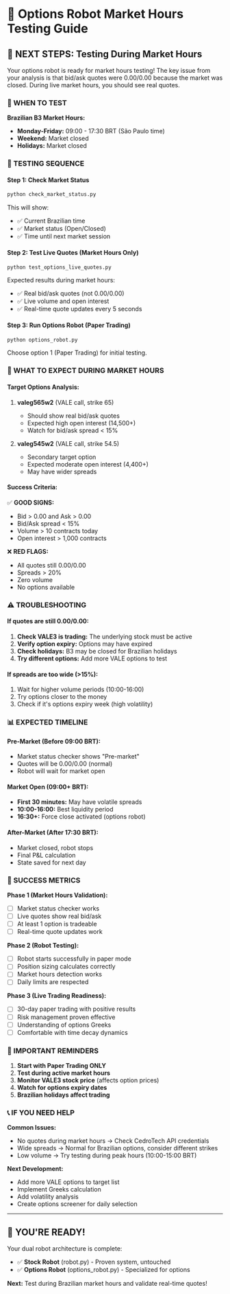 # 🎯 Options Robot Market Hours Testing Guide

## 🚀 NEXT STEPS: Testing During Market Hours

Your options robot is ready for market hours testing! The key issue from your analysis is that bid/ask quotes were 0.00/0.00 because the market was closed. During live market hours, you should see real quotes.

### 📅 WHEN TO TEST

**Brazilian B3 Market Hours:**
- **Monday-Friday:** 09:00 - 17:30 BRT (São Paulo time)
- **Weekend:** Market closed
- **Holidays:** Market closed

### 🔧 TESTING SEQUENCE

#### **Step 1: Check Market Status**
```bash
python check_market_status.py
```
This will show:
- ✅ Current Brazilian time
- ✅ Market status (Open/Closed)
- ✅ Time until next market session

#### **Step 2: Test Live Quotes (Market Hours Only)**
```bash
python test_options_live_quotes.py
```
Expected results during market hours:
- ✅ Real bid/ask quotes (not 0.00/0.00)
- ✅ Live volume and open interest
- ✅ Real-time quote updates every 5 seconds

#### **Step 3: Run Options Robot (Paper Trading)**
```bash
python options_robot.py
```
Choose option 1 (Paper Trading) for initial testing.

### 🎯 WHAT TO EXPECT DURING MARKET HOURS

#### **Target Options Analysis:**
1. **valeg565w2** (VALE call, strike 65)
   - Should show real bid/ask quotes
   - Expected high open interest (14,500+)
   - Watch for bid/ask spread < 15%

2. **valeg545w2** (VALE call, strike 54.5)
   - Secondary target option
   - Expected moderate open interest (4,400+)
   - May have wider spreads

#### **Success Criteria:**
✅ **GOOD SIGNS:**
- Bid > 0.00 and Ask > 0.00
- Bid/Ask spread < 15%
- Volume > 10 contracts today
- Open interest > 1,000 contracts

❌ **RED FLAGS:**
- All quotes still 0.00/0.00
- Spreads > 20%
- Zero volume
- No options available

### ⚠️ TROUBLESHOOTING

#### **If quotes are still 0.00/0.00:**
1. **Check VALE3 is trading:** The underlying stock must be active
2. **Verify option expiry:** Options may have expired
3. **Check holidays:** B3 may be closed for Brazilian holidays
4. **Try different options:** Add more VALE options to test

#### **If spreads are too wide (>15%):**
1. Wait for higher volume periods (10:00-16:00)
2. Try options closer to the money
3. Check if it's options expiry week (high volatility)

### 📊 EXPECTED TIMELINE

#### **Pre-Market (Before 09:00 BRT):**
- Market status checker shows "Pre-market"
- Quotes will be 0.00/0.00 (normal)
- Robot will wait for market open

#### **Market Open (09:00+ BRT):**
- **First 30 minutes:** May have volatile spreads
- **10:00-16:00:** Best liquidity period
- **16:30+:** Force close activated (options robot)

#### **After-Market (After 17:30 BRT):**
- Market closed, robot stops
- Final P&L calculation
- State saved for next day

### 🎯 SUCCESS METRICS

**Phase 1 (Market Hours Validation):**
- [ ] Market status checker works
- [ ] Live quotes show real bid/ask
- [ ] At least 1 option is tradeable
- [ ] Real-time quote updates work

**Phase 2 (Robot Testing):**
- [ ] Robot starts successfully in paper mode
- [ ] Position sizing calculates correctly
- [ ] Market hours detection works
- [ ] Daily limits are respected

**Phase 3 (Live Trading Readiness):**
- [ ] 30-day paper trading with positive results
- [ ] Risk management proven effective
- [ ] Understanding of options Greeks
- [ ] Comfortable with time decay dynamics

### 🚨 IMPORTANT REMINDERS

1. **Start with Paper Trading ONLY**
2. **Test during active market hours**
3. **Monitor VALE3 stock price** (affects option prices)
4. **Watch for options expiry dates**
5. **Brazilian holidays affect trading**

### 📞 IF YOU NEED HELP

**Common Issues:**
- No quotes during market hours → Check CedroTech API credentials
- Wide spreads → Normal for Brazilian options, consider different strikes
- Low volume → Try testing during peak hours (10:00-15:00 BRT)

**Next Development:**
- Add more VALE options to target list
- Implement Greeks calculation
- Add volatility analysis
- Create options screener for daily selection

---

## 🎉 YOU'RE READY!

Your dual robot architecture is complete:
- ✅ **Stock Robot** (robot.py) - Proven system, untouched
- ✅ **Options Robot** (options_robot.py) - Specialized for options

**Next:** Test during Brazilian market hours and validate real-time quotes!
